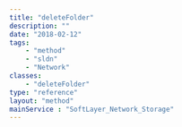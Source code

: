 ```yaml
---
title: "deleteFolder"
description: ""
date: "2018-02-12"
tags:
    - "method"
    - "sldn"
    - "Network"
classes:
    - "deleteFolder"
type: "reference"
layout: "method"
mainService : "SoftLayer_Network_Storage"
---
```

